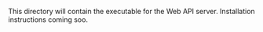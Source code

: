 This directory will contain the executable for the Web API server.
Installation instructions coming soo.
